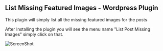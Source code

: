 ## List Missing Featured Images - Wordpress Plugin
This plugin will simply list all the missing featured images for the posts

After Installing the plugin you will see the menu name "List Post Missing Images" simply click on that.

![ScreenShot](https://raw.githubusercontent.com/khanakia/wp-list-missing-featured-images/master/screenshot.jpg)
